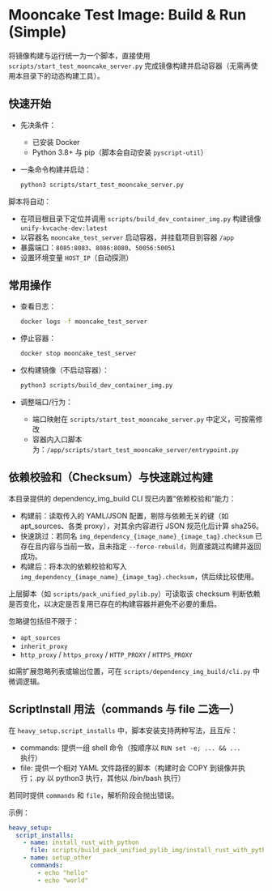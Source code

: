 # Mooncake Test Image: Build & Run (Simple)

将镜像构建与运行统一为一个脚本，直接使用 `scripts/start_test_mooncake_server.py` 完成镜像构建并启动容器（无需再使用本目录下的动态构建工具）。

## 快速开始

- 先决条件：
  - 已安装 Docker
  - Python 3.8+ 与 pip（脚本会自动安装 `pyscript-util`）

- 一条命令构建并启动：
  ```bash
  python3 scripts/start_test_mooncake_server.py
  ```

脚本将自动：
- 在项目根目录下定位并调用 `scripts/build_dev_container_img.py` 构建镜像 `unify-kvcache-dev:latest`
- 以容器名 `mooncake_test_server` 启动容器，并挂载项目到容器 `/app`
- 暴露端口：`8085:8083`、`8086:8080`、`50056:50051`
- 设置环境变量 `HOST_IP`（自动探测）

## 常用操作

- 查看日志：
  ```bash
  docker logs -f mooncake_test_server
  ```

- 停止容器：
  ```bash
  docker stop mooncake_test_server
  ```

- 仅构建镜像（不启动容器）：
  ```bash
  python3 scripts/build_dev_container_img.py
  ```

- 调整端口/行为：
  - 端口映射在 `scripts/start_test_mooncake_server.py` 中定义，可按需修改
  - 容器内入口脚本为：`/app/scripts/start_test_mooncake_server/entrypoint.py`

## 依赖校验和（Checksum）与快速跳过构建

本目录提供的 dependency_img_build CLI 现已内置“依赖校验和”能力：

- 构建前：读取传入的 YAML/JSON 配置，剔除与依赖无关的键（如 apt_sources、各类 proxy），对其余内容进行 JSON 规范化后计算 sha256。
- 快速跳过：若同名 `img_dependency_{image_name}_{image_tag}.checksum` 已存在且内容与当前一致，且未指定 `--force-rebuild`，则直接跳过构建并返回成功。
- 构建后：将本次的依赖校验和写入 `img_dependency_{image_name}_{image_tag}.checksum`，供后续比较使用。

上层脚本（如 `scripts/pack_unified_pylib.py`）可读取该 checksum 判断依赖是否变化，以决定是否复用已存在的构建容器并避免不必要的重启。

忽略键包括但不限于：
- `apt_sources`
- `inherit_proxy`
- `http_proxy` / `https_proxy` / `HTTP_PROXY` / `HTTPS_PROXY`

如需扩展忽略列表或输出位置，可在 `scripts/dependency_img_build/cli.py` 中微调逻辑。

## ScriptInstall 用法（commands 与 file 二选一）

在 `heavy_setup.script_installs` 中，脚本安装支持两种写法，且互斥：

- commands: 提供一组 shell 命令（按顺序以 `RUN set -e; ... && ...` 执行）
- file: 提供一个相对 YAML 文件路径的脚本（构建时会 COPY 到镜像并执行；.py 以 python3 执行，其他以 /bin/bash 执行）

若同时提供 `commands` 和 `file`，解析阶段会抛出错误。

示例：
```yaml
heavy_setup:
  script_installs:
    - name: install_rust_with_python
      file: scripts/build_pack_unified_pylib_img/install_rust_with_python.sh
    - name: setup_other
      commands:
        - echo "hello"
        - echo "world"
```
